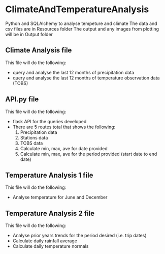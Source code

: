 # ClimateAndTemperatureAnalysis
Python and SQLAlchemy to analyse tempeture and climate
The data and csv files are in Resources folder
The output and any images from plotting will be in Output folder

## Climate Analysis file
This file will do the following:
  - query and analyse the last 12 months of precipitation data
  - query and analyse the last 12 months of temperature observation data (TOBS)
    
## API.py file
This file will do the following:
  - flask API for the queries developed
  - There are 5 routes total that shows the following:
    1. Precipitation data
    2. Stations data
    3. TOBS data
    4. Calculate min, max, ave for date provided
    5. Calculate min, max, ave for the period provided (start date to end date)

## Temperature Analysis 1 file
This file will do the following:
  - Analyse temperature for June and December 

## Temperature Analysis 2 file
This file will do the following:
  - Analyse prior years trends for the period desired (i.e. trip dates)
  - Calculate daily rainfall average
  - Calculate daily temperature normals  

